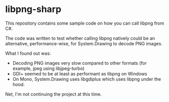 # libpng-sharp

This repository contains some sample code on how you can call libpng from C#.

The code was written to test whether calling libpng natively could be an alternative, performance-wise,
for System.Drawing to decode PNG images.

What I found out was:
- Decoding PNG images very slow compared to other formats (for example, jpeg using libjpeg-turbo)
- GDI+ seemed to be at least as performant as libpng on Windows
- On Mono, System.Drawing uses libgdiplus which uses libpng under the hood.

Net, I'm not continuing the project at this time.
